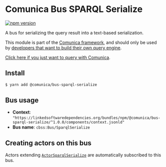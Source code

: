 # Comunica Bus SPARQL Serialize

[![npm version](https://badge.fury.io/js/%40comunica%2Fbus-sparql-serialize.svg)](https://www.npmjs.com/package/@comunica/bus-sparql-serialize)

A bus for serializing the query result into a text-based serialization.

This module is part of the [Comunica framework](https://github.com/comunica/comunica),
and should only be used by [developers that want to build their own query engine](https://comunica.dev/docs/modify/).

[Click here if you just want to query with Comunica](https://comunica.dev/docs/query/).

## Install

```bash
$ yarn add @comunica/bus-sparql-serialize
```

## Bus usage

* **Context**: `"https://linkedsoftwaredependencies.org/bundles/npm/@comunica/bus-sparql-serialize/^1.0.0/components/context.jsonld"`
* **Bus name**: `cbss:Bus/SparqlSerialize`

## Creating actors on this bus

Actors extending [`ActorSparqlSerialize`](https://comunica.github.io/comunica/classes/bus_sparql_serialize.actorsparqlserialize-1.html) are automatically subscribed to this bus.

